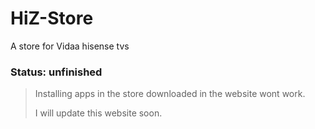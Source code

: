 # HiZ-Store
A store for Vidaa hisense tvs
### Status: unfinished
> Installing apps in the store downloaded in the website wont work.
>
> I will update this website soon.
